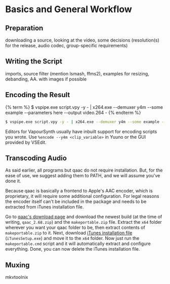 # Basics and General Workflow

## Preparation

downloading a source, looking at the video, some decisions
(resolution(s) for the release, audio codec, group-specific
requirements)


## Writing the Script

imports, source filter (mention lsmash, ffms2), examples for resizing,
debanding, AA. with images if possible

## Encoding the Result

{% term %}
$ vspipe.exe script.vpy -y - | x264.exe --demuxer y4m --some example --parameters here --output video.264 -
{% endterm %}

```sh
$ vspipe.exe script.vpy -y - | x264.exe --demuxer y4m --some example --parameters here --output video.264 -
```

Editors for VapourSynth usually have inbuilt support for encoding
scripts you wrote. Use `%encode --y4m <clip_variable>` in Yuuno or the GUI
provided by VSEdit.


## Transcoding Audio
As said earlier, all programs but qaac do not require installation.
But, for the ease of use, we suggest adding them to PATH,
and we will assume you've done it.

Because qaac is basically a frontend to Apple's AAC encoder,
which is proprietary, it will require some additional configuration. 
For legal reasons the encoder itself can't be included in the package
and needs to be extracted from iTunes installation file.

Go to [qaac's download page][qaac] and download the newest build
(at the time of writing, `qaac_2.68.zip`) and the `makeportable.zip` file.
Extract the `x64` folder wherever you want your qaac folder to be,
then extract contents of `makeportable.zip` to it.
Next, download [iTunes installation file][itunes] (`iTunesSetup.exe`)
and move it to the `x64` folder.
Now just run the `makeportable.cmd` script
and it will automatically extract and configure everything.
Done, you can now delete the iTunes installation file.

[itunes]: https://secure-appldnld.apple.com/itunes12/041-02279-20180912-24D8EE3A-AC7A-11E8-BE19-C36F1B1141A5/iTunesSetup.exe
[qaac]: https://sites.google.com/site/qaacpage/cabinet

## Muxing

mkvtoolnix
